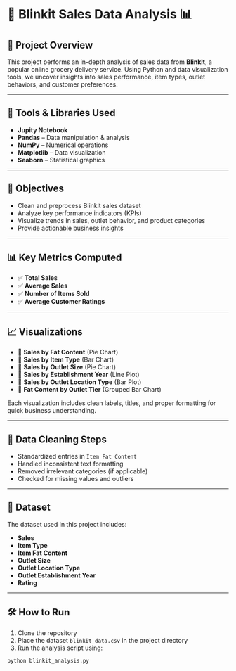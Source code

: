 # 🛒 Blinkit Sales Data Analysis 📊

## 📁 Project Overview
This project performs an in-depth analysis of sales data from **Blinkit**, a popular online grocery delivery service. Using Python and data visualization tools, we uncover insights into sales performance, item types, outlet behaviors, and customer preferences.

---

## 🧰 Tools & Libraries Used
- **Jupity Notebook**
- **Pandas** – Data manipulation & analysis
- **NumPy** – Numerical operations
- **Matplotlib** – Data visualization
- **Seaborn** – Statistical graphics

---

## 📌 Objectives
- Clean and preprocess Blinkit sales dataset
- Analyze key performance indicators (KPIs)
- Visualize trends in sales, outlet behavior, and product categories
- Provide actionable business insights

---

## 📊 Key Metrics Computed
- ✅ **Total Sales**
- ✅ **Average Sales**
- ✅ **Number of Items Sold**
- ✅ **Average Customer Ratings**

---

## 📈 Visualizations
- 📍 **Sales by Fat Content** (Pie Chart)
- 📍 **Sales by Item Type** (Bar Chart)
- 📍 **Sales by Outlet Size** (Pie Chart)
- 📍 **Sales by Establishment Year** (Line Plot)
- 📍 **Sales by Outlet Location Type** (Bar Plot)
- 📍 **Fat Content by Outlet Tier** (Grouped Bar Chart)

Each visualization includes clean labels, titles, and proper formatting for quick business understanding.

---

## 🧹 Data Cleaning Steps
- Standardized entries in `Item Fat Content`
- Handled inconsistent text formatting
- Removed irrelevant categories (if applicable)
- Checked for missing values and outliers

---

## 📂 Dataset
The dataset used in this project includes:
- **Sales**
- **Item Type**
- **Item Fat Content**
- **Outlet Size**
- **Outlet Location Type**
- **Outlet Establishment Year**
- **Rating**

---

## 🛠️ How to Run
1. Clone the repository
2. Place the dataset `blinkit_data.csv` in the project directory
3. Run the analysis script using:
```bash
python blinkit_analysis.py
